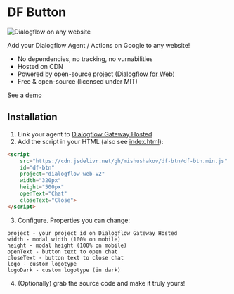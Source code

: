 # DF Button

![Dialogflow on any website](https://i.imgur.com/1Rzgibt.gif)

Add your Dialogflow Agent / Actions on Google to any website!

- No dependencies, no tracking, no vurnabilities
- Hosted on CDN
- Powered by open-source project ([Dialogflow for Web](https://github.com/mishushakov/dialogflow-web-v2))
- Free & open-source (licensed under MIT)

See a [demo](https://mishushakov.github.io/df-btn)

## Installation

1. Link your agent to [Dialogflow Gateway Hosted](http://dialogflow.cloud.ushakov.co)
2. Add the script in your HTML (also see [index.html](./index.html)):

```html
<script
    src="https://cdn.jsdelivr.net/gh/mishushakov/df-btn/df-btn.min.js"
    id="df-btn"
    project="dialogflow-web-v2"
    width="320px"
    height="500px"
    openText="Chat"
    closeText="Close">
</script>
```

3. Configure. Properties you can change:

```
project - your project id on Dialogflow Gateway Hosted
width - modal width (100% on mobile)
height - modal height (100% on mobile)
openText - button text to open chat
closeText - button text to close chat
logo - custom logotype
logoDark - custom logotype (in dark)
```

4. (Optionally) grab the source code and make it truly yours!